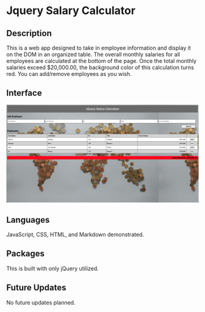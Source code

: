 # Jquery Salary Calculator

## Description

This is a web app designed to take in employee information and display it on the DOM in an organized table. The overall monthly salaries for all employees are calculated at the bottom of the page. Once the total monthly salaries exceed $20,000.00, the background color of this calculation turns red. You can add/remove employees as you wish.

## Interface

![wireframe](./images/wireframe.png)

## Languages

JavaScript, CSS, HTML, and Markdown demonstrated.

## Packages

This is built with only jQuery utilized.

## Future Updates

No future updates planned.
